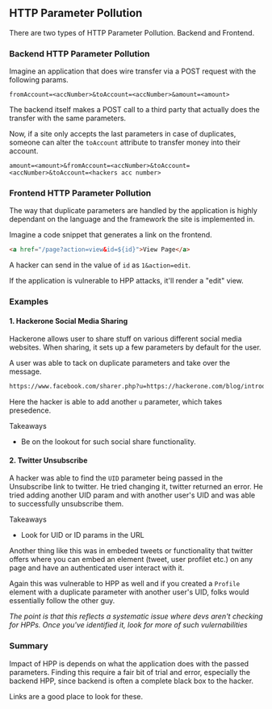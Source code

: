 ## HTTP Parameter Pollution
There are two types of HTTP Parameter Pollution. Backend and Frontend.

### Backend HTTP Parameter Pollution 
Imagine an application that does wire transfer via a POST request with the following params.

```
fromAccount=<accNumber>&toAccount=<accNumber>&amount=<amount>
```

The backend itself makes a POST call to a third party that actually does the transfer with the same parameters.

Now, if a site only accepts the last parameters in case of duplicates, someone can alter the `toAccount` attribute to transfer money into their account.

```
amount=<amount>&fromAccount=<accNumber>&toAccount=<accNumber>&toAccount=<hackers acc number>
```

### Frontend HTTP Parameter Pollution
The way that duplicate parameters are handled by the application is highly dependant on the language and the framework the site is implemented in.

Imagine a code snippet that generates a link on the frontend.

```html
<a href="/page?action=view&id=${id}">View Page</a>
```

A hacker can send in the value of `id` as `1&action=edit`.

If the application is vulnerable to HPP attacks, it'll render a "edit" view.


### Examples

#### 1. Hackerone Social Media Sharing
Hackerone allows user to share stuff on various different social media websites. When sharing, it sets up a few parameters by default for the user.

A user was able to tack on duplicate parameters and take over the message.

```bash
https://www.facebook.com/sharer.php?u=https://hackerone.com/blog/introducing-signal?&u=https://vk.com/durov
```

Here the hacker is able to add another `u` parameter, which takes presedence.

Takeaways
* Be on the lookout for such social share functionality.

#### 2. Twitter Unsubscribe
A hacker was able to find the `UID` parameter being passed in the Unsubscribe link to twitter. He tried changing it, twitter returned an error. He tried adding another UID param and with another user's UID and was able to successfully unsubscribe them.

Takeaways
* Look for UID or ID params in the URL

Another thing like this was in embeded tweets or functionality that twitter offers where you can embed an element (tweet, user profilet etc.) on any page and have an authenticated user interact with it.

Again this was vulnerable to HPP as well and if you created a `Profile` element with a duplicate parameter with another user's UID, folks would essentially follow the other guy.

*_The point is that this reflects a systematic issue where devs aren't checking for HPPs. Once you've identified it, look for more of such vulernabilities_*

### Summary
Impact of HPP is depends on what the application does with the passed parameters. Finding this require a fair bit of trial and error, especially the backend HPP, since backend is often a complete black box to the hacker.

Links are a good place to look for these.
